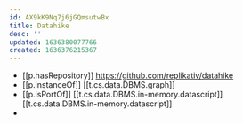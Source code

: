 ```yaml
---
id: AX9kK9Nq7j6jGQmsutwBx
title: Datahike
desc: ''
updated: 1636380077766
created: 1636376215367
---
```




- [[p.hasRepository]] https://github.com/replikativ/datahike
- [[p.instanceOf]] [[t.cs.data.DBMS.graph]]
- [[p.isPortOf]] [[t.cs.data.DBMS.in-memory.datascript]] [[t.cs.data.DBMS.in-memory.datascript]] 
- 
